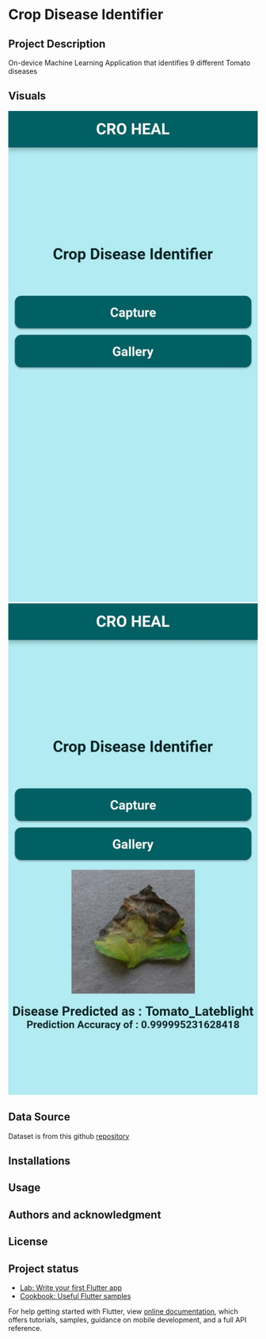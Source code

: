 # Crop Disease Identifier

## Project Description
On-device Machine Learning Application that identifies 9 different Tomato diseases

## Visuals
![alt text](https://github.com/Nagarjunasagar/Crop-disease-Identification-using-On-Device-Machine-Learning/blob/Main_Branch/assets/images/screenshot_1.jpg) ![alt text](https://github.com/Nagarjunasagar/Crop-disease-Identification-using-On-Device-Machine-Learning/blob/Main_Branch/assets/images/screenshot_2.jpg)

## Data Source
 Dataset is from this github [repository](https://github.com/spMohanty/PlantVillage-Dataset)
 
## Installations

## Usage
## Authors and acknowledgment
## License
## Project status


- [Lab: Write your first Flutter app](https://flutter.dev/docs/get-started/codelab)
- [Cookbook: Useful Flutter samples](https://flutter.dev/docs/cookbook)

For help getting started with Flutter, view 
[online documentation](https://flutter.dev/docs), which offers tutorials,
samples, guidance on mobile development, and a full API reference.
